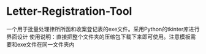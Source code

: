 # Letter-Registration-Tool
一个用于批量处理律所所函和收案登记表的exe文件。采用Python的tkinter库进行界面设计
 使用说明：直接把整个文件夹的压缩包下载下来即可使用。注意模板需要和exe文件在同一文件夹内
